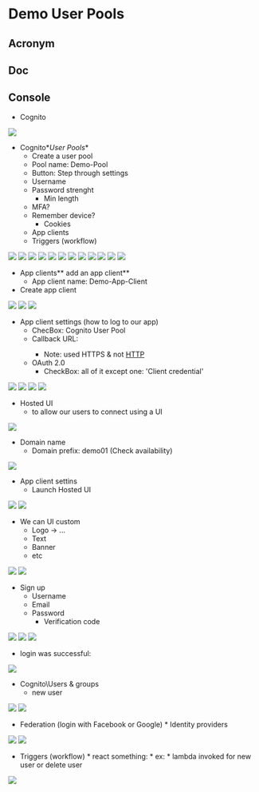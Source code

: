 # Demo User Pools

## Acronym

## Doc

## Console
* Cognito

[<img src="https://i.imgur.com/7tQTJua.png">](https://i.imgur.com/7tQTJua.png)

* Cognito\**User Pools**
    * Create a user pool
    * Pool name: Demo-Pool
    * Button: Step through settings
    * Username
    * Password strenght
      * Min length
    * MFA?
    * Remember device?
      * Cookies 
    * App clients
    * Triggers (workflow)

[<img src="https://i.imgur.com/GdO4ecO.png">](https://i.imgur.com/GdO4ecO.png)
[<img src="https://i.imgur.com/nxdUyDu.png">](https://i.imgur.com/nxdUyDu.png)
[<img src="https://i.imgur.com/eGVcw9E.png">](https://i.imgur.com/eGVcw9E.png)
[<img src="https://i.imgur.com/mfcQkdI.png">](https://i.imgur.com/mfcQkdI.png)
[<img src="https://i.imgur.com/0bMeNaP.png">](https://i.imgur.com/0bMeNaP.png)
[<img src="https://i.imgur.com/UFznmMN.png">](https://i.imgur.com/UFznmMN.png)
[<img src="https://i.imgur.com/rFGOZHz.png">](https://i.imgur.com/rFGOZHz.png)
[<img src="https://i.imgur.com/bJv2AK6.png">](https://i.imgur.com/bJv2AK6.png)
[<img src="https://i.imgur.com/UfS5wqC.png">](https://i.imgur.com/UfS5wqC.png)
[<img src="https://i.imgur.com/0UcEI5t.png">](https://i.imgur.com/0UcEI5t.png)
[<img src="https://i.imgur.com/2aCu7A0.png">](https://i.imgur.com/2aCu7A0.png)
[<img src="https://i.imgur.com/jxtoYUg.png">](https://i.imgur.com/jxtoYUg.png)

* App clients\** add an app client**
    * App client name: Demo-App-Client
* Create app client

[<img src="https://i.imgur.com/Y3aitHS.png">](https://i.imgur.com/Y3aitHS.png)
[<img src="https://i.imgur.com/za9O116.png">](https://i.imgur.com/za9O116.png)
[<img src="https://i.imgur.com/BUKpTid.png">](https://i.imgur.com/BUKpTid.png)

* App client settings (how to log to our app)
    * ChecBox: Cognito User Pool
    * Callback URL:  <createALBForDemo>
      * Note: used HTTPS & not [HTTP](https://i.imgur.com/UkLqdXH.png)
    * OAuth 2.0
      * CheckBox: all of it except one: 'Client credential'
      
[<img src="https://i.imgur.com/SUftIKA.png">](https://i.imgur.com/SUftIKA.png)
[<img src="https://i.imgur.com/kYgbhBu.png">](https://i.imgur.com/kYgbhBu.png)
[<img src="https://i.imgur.com/OfSbchI.png">](https://i.imgur.com/OfSbchI.png)
[<img src="https://i.imgur.com/hLMVnNS.png">](https://i.imgur.com/hLMVnNS.png)

* Hosted UI
    * to allow our users to connect using a UI

[<img src="https://i.imgur.com/HHZpSo6.png">](https://i.imgur.com/HHZpSo6.png)

* Domain name
    * Domain prefix: demo01 (Check availability)
    
[<img src="https://i.imgur.com/sJSQCxe.png">](https://i.imgur.com/sJSQCxe.png)

* App client settins
    * Launch Hosted UI
    
[<img src="https://i.imgur.com/PVfacjL.png">](https://i.imgur.com/PVfacjL.png)
[<img src="https://i.imgur.com/mpvUODd.png">](https://i.imgur.com/mpvUODd.png)

* We can UI custom
    * Logo -> ...
    * Text
    * Banner
    * etc
    
[<img src="https://i.imgur.com/MyhDRAR.png">](https://i.imgur.com/MyhDRAR.png)
[<img src="https://i.imgur.com/4hpptx9.png">](https://i.imgur.com/4hpptx9.png)

* Sign up
    * Username
    * Email
    * Password
      * Verification code
    
[<img src="https://i.imgur.com/ZKsDQT7.png">](https://i.imgur.com/ZKsDQT7.png)
[<img src="https://i.imgur.com/0oVRWZU.png">](https://i.imgur.com/0oVRWZU.png)
[<img src="https://i.imgur.com/TiucJIs.png">](https://i.imgur.com/TiucJIs.png)

* login was successful:

[<img src="https://i.imgur.com/GrdGIZh.png">](https://i.imgur.com/GrdGIZh.png)

* Cognito\Users & groups
    * new user
    
[<img src="https://i.imgur.com/QmZ7Owd.png">](https://i.imgur.com/QmZ7Owd.png)
[<img src="https://i.imgur.com/rpNgOV9.png">](https://i.imgur.com/rpNgOV9.png)

* Federation (login with Facebook or Google)
      * Identity providers
      
[<img src="https://i.imgur.com/j60CZg4.png">](https://i.imgur.com/j60CZg4.png)
[<img src="https://i.imgur.com/Ku3uptD.png">](https://i.imgur.com/Ku3uptD.png)

* Triggers (workflow)
      * react something:
      * ex:
         * lambda invoked for new user or delete user

[<img src="https://i.imgur.com/NasWMRl.png">](https://i.imgur.com/NasWMRl.png)
